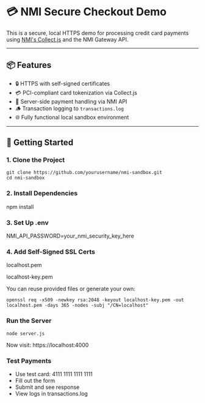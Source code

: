 # 💳 NMI Secure Checkout Demo

This is a secure, local HTTPS demo for processing credit card payments using [NMI's Collect.js](https://secure.nmi.com/merchants/resources/integration_portal.php) and the NMI Gateway API.

---

## 📦 Features

- 🔒 HTTPS with self-signed certificates
- 💳 PCI-compliant card tokenization via Collect.js
- 🧾 Server-side payment handling via NMI API
- 🪵 Transaction logging to `transactions.log`
- 🌐 Fully functional local sandbox environment

---

## 🚀 Getting Started

### 1. Clone the Project

```
git clone https://github.com/yourusername/nmi-sandbox.git
cd nmi-sandbox
```

### 2. Install Dependencies
npm install


### 3. Set Up .env
NMI_API_PASSWORD=your_nmi_security_key_here

### 4. Add Self-Signed SSL Certs
localhost.pem

localhost-key.pem

You can reuse provided files or generate your own:

```
openssl req -x509 -newkey rsa:2048 -keyout localhost-key.pem -out localhost.pem -days 365 -nodes -subj "/CN=localhost"
```

### Run the Server
```
node server.js
```
Now visit: https://localhost:4000


### Test Payments
  - Use test card: 4111 1111 1111 1111
  - Fill out the form
  - Submit and see response
  - View logs in transactions.log





